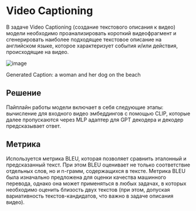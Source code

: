 # Video Captioning

В задаче Video Captioning (создание текстового описания к видео) модели необходимо проанализировать короткий видеофрагмент и сгенерировать наиболее подходящее текстовое описание на английском языке, которое характеризует события и/или действия, происходящие на видео.

![image](https://user-images.githubusercontent.com/91266802/215274541-1cabfd9c-dfc0-462b-b582-a4e24efc556b.png)

Generated Caption: 
a woman and her dog on the beach

## Решение
Пайплайн работы модели включает в себя следующие этапы: вычисление для входного видео эмбеддингов с помощью CLIP, которые далее пропускаются через MLP адаптер для GPT декодера и декодер предсказывает ответ.

## Метрика
Используется метрика BLEU, которая позволяет сравнить эталонный и предсказанный текст. При этом BLEU оценивает не только соответствие отдельных слов, но и n-грамм, содержащихся в тексте.
Метрика BLEU была изначально предложена для оценки качества машинного перевода, однако она может применяться в любых задачах, в которых необходимо оценить близость двух текстов (при этом, допуская вариативность текстов-кандидатов, что важно в задаче описания видео).
